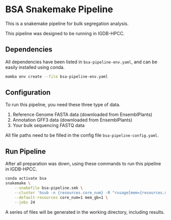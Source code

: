 # BSA Snakemake Pipeline

This is a snakemake pipeline for bulk segregation analysis.

This pipeline was designed to be running in IGDB-HPCC.

## Dependencies

All dependencies have been listed in `bsa-pipeline-env.yaml`, and can be
easily installed using conda.

```bash
mamba env create --file bsa-pipeline-env.yaml
```

## Configuration

To run this pipeline, you need these three type of data.

1. Reference Genome FASTA data (downloaded from EnsemblPlants)
2. Annotation GFF3 data (downloaded from EnsemblPlants)
3. Your bulk sequencing FASTQ data

All file paths need to be filled in the config file `bsa-pipeline-config.yaml`.

## Run Pipeline

After all preparation was down, using these commands to run this pipeline
in IGDB-HPCC.

```bash
conda activate bsa
snakemake \
    --snakefile bsa-pipeline.smk \
	--cluster 'bsub -n {resources.core_num} -R "rusage[mem={resources.mem_gb}]" -o {log}' \
	--default-resources core_num=1 mem_gb=1 \
	--jobs 24
```

A series of files will be generated in the working directory, including results.

